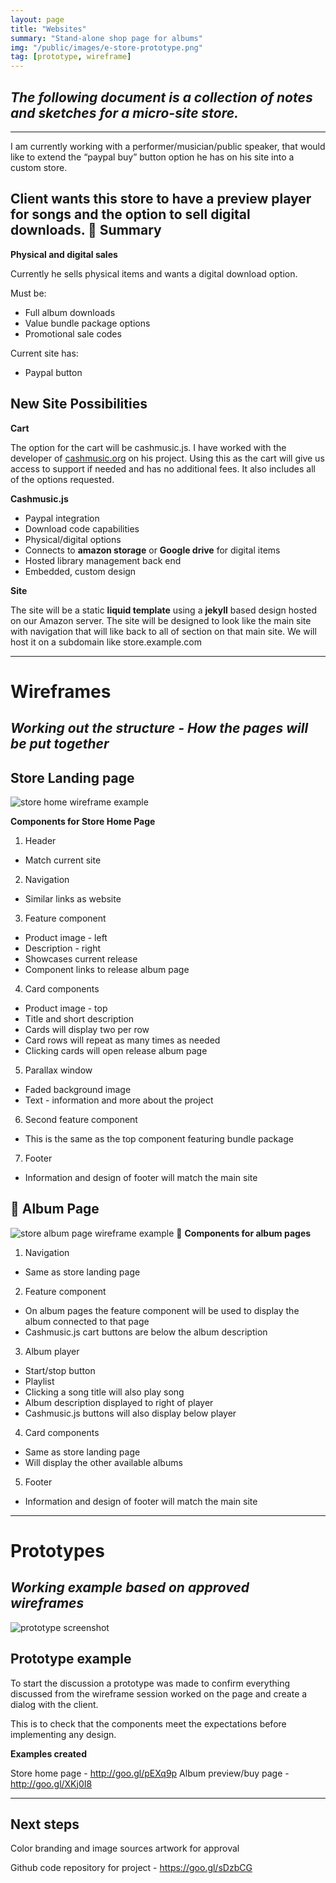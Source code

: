 ```yaml
---
layout: page
title: "Websites"
summary: "Stand-alone shop page for albums"
img: "/public/images/e-store-prototype.png"
tag: [prototype, wireframe]
---
```


_The following document is a collection of notes and sketches for a micro-site store._
-----------------------------------------------------------------------------------

---

I am currently working with a performer/musician/public speaker, that would like to extend the “paypal buy” button option he has on his site into a custom store.

Client wants this store to have a preview player for songs and the option to sell digital downloads.

Summary
-------

**Physical and digital sales**

Currently he sells physical items and wants a digital download option.

Must be:

* Full album downloads
* Value bundle package options
* Promotional sale codes

Current site has:

* Paypal button

New Site Possibilities
----------------------

**Cart**

The option for the cart will be cashmusic.js. I have worked with the developer of [cashmusic.org](https://cashmusic.org) on his project. Using this as the cart will give us access to support if needed and has no additional fees. It also includes all of the options requested.

**Cashmusic.js**

* Paypal integration
* Download code capabilities
* Physical/digital options
* Connects to **amazon storage** or **Google drive** for digital items
* Hosted library management back end
* Embedded, custom design

**Site**

The site will be a static **liquid template** using a **jekyll** based design hosted on our Amazon server.
The site will be designed to look like the main site with navigation that will like back to all of section on that main site. We will host it on a subdomain like store.example.com

---

Wireframes
==========

_Working out the structure - How the pages will be put together_
--------------------------------------------------------------


Store Landing page
------------------

![store home wireframe example](/public/images/wireframe-store-landing-page.jpg)

**Components for Store Home Page**

1. Header
  * Match current site
2. Navigation
  * Similar links as website
3. Feature component
  * Product image - left
  * Description - right
  * Showcases current release
  * Component links to release album page
4. Card components
  * Product image - top
  * Title and short description
  * Cards will display two per row
  * Card rows will repeat as many times as needed
  * Clicking cards will open release album page
5. Parallax window
  * Faded background image
  * Text - information and more about the project
6. Second feature component
  * This is the same as the top component featuring bundle package
7. Footer
  * Information and design of footer will match the main site


Album Page
----------

![store album page wireframe example](/public/images/wireframe-album-page.jpg)

**Components for album pages**

1. Navigation
  * Same as store landing page
2. Feature component
  * On album pages the feature component will be used to display the album connected to that page
  * Cashmusic.js cart buttons are below the album description
3. Album player
  * Start/stop button
  * Playlist
  * Clicking a song title will also play song
  * Album description displayed to right of player
  * Cashmusic.js buttons will also display below player
4. Card components
  * Same as store landing page
  * Will display the other available albums
5. Footer
  * Information and design of footer will match the main site

---

Prototypes
==========

_Working example based on approved wireframes_
----------------------------------------------

![prototype screenshot](/public/images/e-store-prototype-large.png)

Prototype example
-----------------

To start the discussion a prototype was made to confirm everything discussed from the wireframe session worked on the page and create a dialog with the client.

This is to check that the components meet the expectations before implementing any design.

**Examples created**

Store home page - http://goo.gl/pEXq9p
Album preview/buy page - http://goo.gl/XKj0I8

---

Next steps
----------
Color branding and image sources artwork for approval



Github code repository for project - https://goo.gl/sDzbCG
